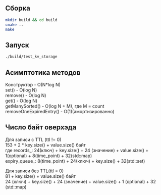 ## Сборка
```bash
mkdir build && cd build
cmake ..
make
```

## Запуск
``` bash
./build/test_kv_storage
```

## Асимптотика методов
Конструктор - O(N*log N)  
set() - O(log N)  
remove() - O(log N)  
get() - O(log N)  
getManySorted() - O(log N + M), где M = count  
removeOneExpiredEntry() - O(1)(амортизированно)  

## Число байт оверхэда
Для записи с TTL (ttl != 0)  
153 + 2 * key.size() + value.size() байт  
где records_: 24(ключ) + key.size() + 24 (значение) + value.size() + 1(optional) + 8(time_point) + 32(std::map)  
expiry_queue_: 8(time_point) + 24(ключ) + key.size() + 32(std::set)  

Для записи без TTL(ttl = 0)  
81 + key.size() + value.size() байт  
24 (ключ) + key.size() + 24 (значение) + value.size() + 1 (optional) + 32 (std::map)  
